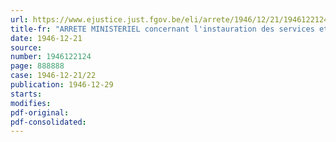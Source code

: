 ```yaml
---
url: https://www.ejustice.just.fgov.be/eli/arrete/1946/12/21/1946122124/justel
title-fr: "ARRETE MINISTERIEL concernant l'instauration des services et des comités de sécurité et d'hygiène prescrits par l'arrêté du Régent du 3 décembre 1946 remplaçnt l'arrêté du Régent du 11 février 1946 instituant des organes de sécurité et d'hygiène dans les entreprises industrielles et commerciales ainsi que dans les services et établissements publics ou d'utilité publique"
date: 1946-12-21
source:
number: 1946122124
page: 888888
case: 1946-12-21/22
publication: 1946-12-29
starts:
modifies:
pdf-original:
pdf-consolidated:
---
```


